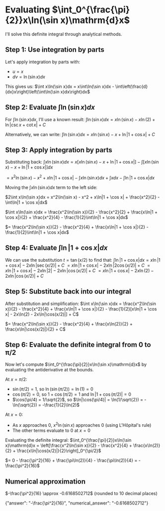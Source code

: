 # Evaluating $\int_0^{\frac{\pi}{2}}x\ln(\sin x)\mathrm{d}x$

I'll solve this definite integral through analytical methods.

## Step 1: Use integration by parts

Let's apply integration by parts with:
- $u = x$
- $dv = \ln(\sin x)dx$

This gives us:
$\int x\ln(\sin x)dx = x\int\ln(\sin x)dx - \int\left(\frac{d}{dx}x\right)\left(\int\ln(\sin x)dx\right)dx$

## Step 2: Evaluate $\int\ln(\sin x)dx$

For $\int\ln(\sin x)dx$, I'll use a known result:
$\int\ln(\sin x)dx = x\ln(\sin x) - x\ln(2) + \ln|\csc x + \cot x| + C$

Alternatively, we can write:
$\int\ln(\sin x)dx = x\ln(\sin x) - x + \ln|1 + \cos x| + C$

## Step 3: Apply integration by parts

Substituting back:
$\int x\ln(\sin x)dx = x[x\ln(\sin x) - x + \ln|1 + \cos x|] - \int[x\ln(\sin x) - x + \ln|1 + \cos x|]dx$

$= x^2\ln(\sin x) - x^2 + x\ln|1 + \cos x| - \int x\ln(\sin x)dx + \int xdx - \int\ln|1 + \cos x|dx$

Moving the $\int x\ln(\sin x)dx$ term to the left side:

$2\int x\ln(\sin x)dx = x^2\ln(\sin x) - x^2 + x\ln|1 + \cos x| + \frac{x^2}{2} - \int\ln|1 + \cos x|dx$

$\int x\ln(\sin x)dx = \frac{x^2\ln(\sin x)}{2} - \frac{x^2}{2} + \frac{x\ln|1 + \cos x|}{2} + \frac{x^2}{4} - \frac{1}{2}\int\ln|1 + \cos x|dx$

$= \frac{x^2\ln(\sin x)}{2} - \frac{x^2}{4} + \frac{x\ln|1 + \cos x|}{2} - \frac{1}{2}\int\ln|1 + \cos x|dx$

## Step 4: Evaluate $\int\ln|1 + \cos x|dx$

We can use the substitution $t = \tan(x/2)$ to find that:
$\int\ln|1 + \cos x|dx = x\ln|1 + \cos x| - 2x\ln|\sec(x/2)| + C$
$= x\ln|1 + \cos x| - 2x\ln|2\cos(x/2)| + C$
$= x\ln|1 + \cos x| - 2x\ln|2| - 2x\ln|\cos(x/2)| + C$
$= x\ln|1 + \cos x| - 2x\ln(2) - 2x\ln|\cos(x/2)| + C$

## Step 5: Substitute back into our integral

After substitution and simplification:
$\int x\ln(\sin x)dx = \frac{x^2\ln(\sin x)}{2} - \frac{x^2}{4} + \frac{x\ln|1 + \cos x|}{2} - \frac{1}{2}[x\ln|1 + \cos x| - 2x\ln(2) - 2x\ln|\cos(x/2)|] + C$

$= \frac{x^2\ln(\sin x)}{2} - \frac{x^2}{4} + \frac{x\ln(2)}{2} + \frac{x\ln|\cos(x/2)|}{2} + C$

## Step 6: Evaluate the definite integral from 0 to π/2

Now let's compute $\int_0^{\frac{\pi}{2}}x\ln(\sin x)\mathrm{d}x$ by evaluating the antiderivative at the bounds.

At $x = \pi/2$:
- $\sin(\pi/2) = 1$, so $\ln(\sin(\pi/2)) = \ln(1) = 0$
- $\cos(\pi/2) = 0$, so $1 + \cos(\pi/2) = 1$ and $\ln|1 + \cos(\pi/2)| = 0$
- $\cos(\pi/4) = 1/\sqrt{2}$, so $\ln|\cos(\pi/4)| = \ln(1/\sqrt{2}) = -\ln(\sqrt{2}) = -\frac{1}{2}\ln(2)$

At $x = 0$:
- As $x$ approaches 0, $x^2\ln(\sin x)$ approaches 0 (using L'Hôpital's rule)
- The other terms evaluate to 0 at $x = 0$

Evaluating the definite integral:
$\int_0^{\frac{\pi}{2}}x\ln(\sin x)\mathrm{d}x = \left[\frac{x^2\ln(\sin x)}{2} - \frac{x^2}{4} + \frac{x\ln(2)}{2} + \frac{x\ln|\cos(x/2)|}{2}\right]_0^{\pi/2}$

$= 0 - \frac{\pi^2}{16} + \frac{\pi\ln(2)}{4} - \frac{\pi\ln(2)}{4} = -\frac{\pi^2}{16}$

## Numerical approximation
$-\frac{\pi^2}{16} \approx -0.6168502712$ (rounded to 10 decimal places)

{"answer": "-\\frac{\\pi^2}{16}", "numerical_answer": "-0.6168502712"}